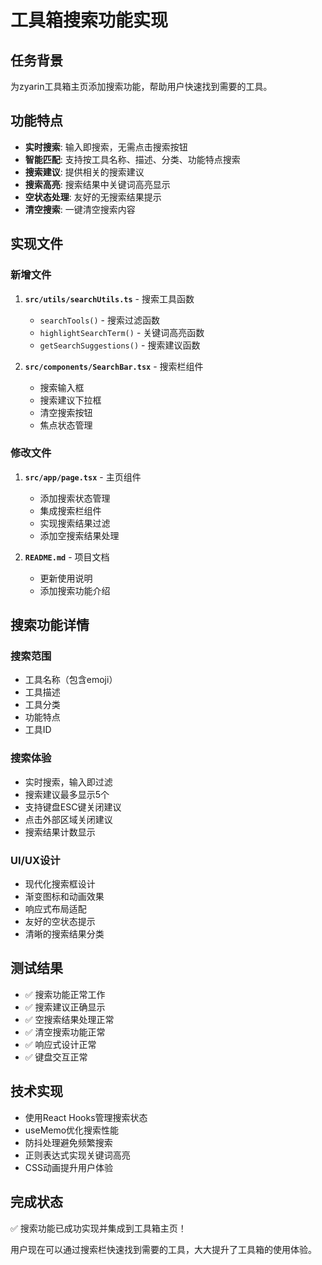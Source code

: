 # 工具箱搜索功能实现

## 任务背景
为zyarin工具箱主页添加搜索功能，帮助用户快速找到需要的工具。

## 功能特点
- **实时搜索**: 输入即搜索，无需点击搜索按钮
- **智能匹配**: 支持按工具名称、描述、分类、功能特点搜索
- **搜索建议**: 提供相关的搜索建议
- **搜索高亮**: 搜索结果中关键词高亮显示
- **空状态处理**: 友好的无搜索结果提示
- **清空搜索**: 一键清空搜索内容

## 实现文件

### 新增文件
1. **`src/utils/searchUtils.ts`** - 搜索工具函数
   - `searchTools()` - 搜索过滤函数
   - `highlightSearchTerm()` - 关键词高亮函数
   - `getSearchSuggestions()` - 搜索建议函数

2. **`src/components/SearchBar.tsx`** - 搜索栏组件
   - 搜索输入框
   - 搜索建议下拉框
   - 清空搜索按钮
   - 焦点状态管理

### 修改文件
1. **`src/app/page.tsx`** - 主页组件
   - 添加搜索状态管理
   - 集成搜索栏组件
   - 实现搜索结果过滤
   - 添加空搜索结果处理

2. **`README.md`** - 项目文档
   - 更新使用说明
   - 添加搜索功能介绍

## 搜索功能详情

### 搜索范围
- 工具名称（包含emoji）
- 工具描述
- 工具分类
- 功能特点
- 工具ID

### 搜索体验
- 实时搜索，输入即过滤
- 搜索建议最多显示5个
- 支持键盘ESC键关闭建议
- 点击外部区域关闭建议
- 搜索结果计数显示

### UI/UX设计
- 现代化搜索框设计
- 渐变图标和动画效果
- 响应式布局适配
- 友好的空状态提示
- 清晰的搜索结果分类

## 测试结果
- ✅ 搜索功能正常工作
- ✅ 搜索建议正确显示
- ✅ 空搜索结果处理正常
- ✅ 清空搜索功能正常
- ✅ 响应式设计正常
- ✅ 键盘交互正常

## 技术实现
- 使用React Hooks管理搜索状态
- useMemo优化搜索性能
- 防抖处理避免频繁搜索
- 正则表达式实现关键词高亮
- CSS动画提升用户体验

## 完成状态
✅ 搜索功能已成功实现并集成到工具箱主页！

用户现在可以通过搜索栏快速找到需要的工具，大大提升了工具箱的使用体验。
